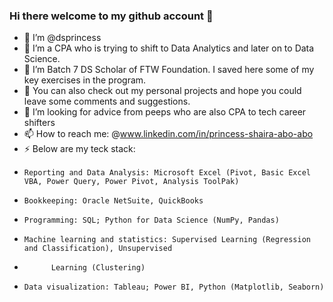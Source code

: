 ### Hi there welcome to my github account 👋

- 🫅 I’m @dsprincess
- 👀 I’m a CPA who is trying to shift to Data Analytics and later on to Data Science.
- 🌱 I’m Batch 7 DS Scholar of FTW Foundation. I saved here some of my key exercises in the program.
- 🔭 You can also check out my personal projects and hope you could leave some comments and suggestions.
- 🤔 I’m looking for advice from peeps who are also CPA to tech career shifters
- 📫 How to reach me: @www.linkedin.com/in/princess-shaira-abo-abo
- ⚡ Below are my teck stack:
-     Reporting and Data Analysis: Microsoft Excel (Pivot, Basic Excel VBA, Power Query, Power Pivot, Analysis ToolPak)
-     Bookkeeping: Oracle NetSuite, QuickBooks
-     Programming: SQL; Python for Data Science (NumPy, Pandas)
-     Machine learning and statistics: Supervised Learning (Regression and Classification), Unsupervised 
-           Learning (Clustering)
-     Data visualization: Tableau; Power BI, Python (Matplotlib, Seaborn)



<!--
**dsprincess/dsprincess** is a ✨ _special_ ✨ repository because its `README.md` (this file) appears on your GitHub profile.

Here are some ideas to get you started:

- 🔭 I’m currently working on ...
- 🌱 I’m currently learning ...
- 👯 I’m looking to collaborate on ...
- 🤔 I’m looking for help with ...
- 💬 Ask me about ...
- 📫 How to reach me: ...
- 😄 Pronouns: ...
- ⚡ Fun fact: ...
-->

